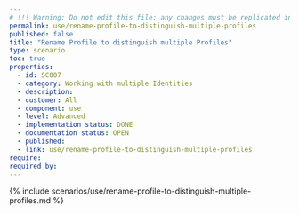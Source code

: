 ```yaml
---
# !!! Warning: Do not edit this file; any changes must be replicated in Excel !!!
permalink: use/rename-profile-to-distinguish-multiple-profiles
published: false
title: "Rename Profile to distinguish multiple Profiles"
type: scenario
toc: true
properties:
  - id: SC007
  - category: Working with multiple Identities
  - description:
  - customer: All
  - component: use
  - level: Advanced
  - implementation status: DONE
  - documentation status: OPEN
  - published:
  - link: use/rename-profile-to-distinguish-multiple-profiles
require:
required_by:
---
```


{% include scenarios/use/rename-profile-to-distinguish-multiple-profiles.md %}
